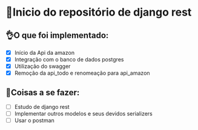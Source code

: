 # 🚀Inicio do repositório de django rest

## 👌O que foi implementado:

- [X] Início da Api da amazon
- [X] Integração com o banco de dados postgres
- [X] Utilização do swagger
- [X] Remoção da api_todo e renomeação para api_amazon

## 🥅Coisas a se fazer:

 - [ ] Estudo de django rest
 - [ ] Implementar outros modelos e seus devidos serializers
 - [ ] Usar o postman
